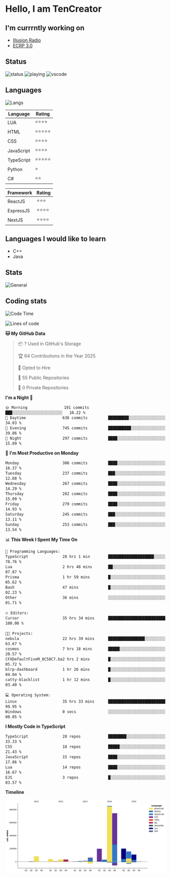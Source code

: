 # Hello, I am TenCreator

## I'm currrntly working on
- [Illusion Radio](https://illusionradio.co.uk/)
- [ECRP 3.0](http://github.com/Emerald-Coast-Roleplay/)

## Status
![status](https://api.statusbadges.me/badge/status/518334475038359555?simple=true&style=for-the-badge)
![playing](https://api.statusbadges.me/badge/playing/518334475038359555?style=for-the-badge)
![vscode](https://api.statusbadges.me/badge/vscode/518334475038359555?style=for-the-badge)

## Languages
![Langs](https://github-readme-stats.vercel.app/api/top-langs/?username=tencreator&layout=compact&theme=radical)


|Language|Rating|
|--------|------|
|LUA|⭐️⭐️⭐️⭐️|
|HTML|⭐️⭐️⭐️⭐️⭐️|
|CSS|⭐️⭐️⭐️⭐️|
|JavaScript|⭐️⭐️⭐️⭐️|
|TypeScript|⭐️⭐️⭐️⭐️⭐️|
|Python|⭐️|
|C#|⭐️⭐️ |

|Framework|Rating|
|--------|------|
|ReactJS|⭐️⭐️⭐|
|ExpressJS|⭐️⭐️⭐️⭐️|
|NextJS|⭐️⭐️⭐⭐️|

## Languages I would like to learn
- C++
- Java

## Stats
![General](https://github-readme-stats.vercel.app/api?username=tencreator&show_icons=true&theme=radical)

## Coding stats

<!--START_SECTION:waka-->
![Code Time](http://img.shields.io/badge/Code%20Time-451%20hrs%2035%20mins-blue)

![Lines of code](https://img.shields.io/badge/From%20Hello%20World%20I%27ve%20Written-1.9%20million%20lines%20of%20code-blue)

**🐱 My GitHub Data** 

> 📦 ? Used in GitHub's Storage 
 > 
> 🏆 64 Contributions in the Year 2025
 > 
> 💼 Opted to Hire
 > 
> 📜 55 Public Repositories 
 > 
> 🔑 0 Private Repositories 
 > 
**I'm a Night 🦉** 

```text
🌞 Morning                191 commits         ███░░░░░░░░░░░░░░░░░░░░░░   10.22 % 
🌆 Daytime                636 commits         █████████░░░░░░░░░░░░░░░░   34.03 % 
🌃 Evening                745 commits         ██████████░░░░░░░░░░░░░░░   39.86 % 
🌙 Night                  297 commits         ████░░░░░░░░░░░░░░░░░░░░░   15.89 % 
```
📅 **I'm Most Productive on Monday** 

```text
Monday                   306 commits         ████░░░░░░░░░░░░░░░░░░░░░   16.37 % 
Tuesday                  237 commits         ███░░░░░░░░░░░░░░░░░░░░░░   12.68 % 
Wednesday                267 commits         ████░░░░░░░░░░░░░░░░░░░░░   14.29 % 
Thursday                 282 commits         ████░░░░░░░░░░░░░░░░░░░░░   15.09 % 
Friday                   279 commits         ████░░░░░░░░░░░░░░░░░░░░░   14.93 % 
Saturday                 245 commits         ███░░░░░░░░░░░░░░░░░░░░░░   13.11 % 
Sunday                   253 commits         ███░░░░░░░░░░░░░░░░░░░░░░   13.54 % 
```


📊 **This Week I Spent My Time On** 

```text
💬 Programming Languages: 
TypeScript               28 hrs 1 min        ████████████████████░░░░░   78.76 % 
Lua                      2 hrs 48 mins       ██░░░░░░░░░░░░░░░░░░░░░░░   07.87 % 
Prisma                   1 hr 59 mins        █░░░░░░░░░░░░░░░░░░░░░░░░   05.62 % 
Bash                     47 mins             █░░░░░░░░░░░░░░░░░░░░░░░░   02.23 % 
Other                    36 mins             ░░░░░░░░░░░░░░░░░░░░░░░░░   01.71 % 

🔥 Editors: 
Cursor                   35 hrs 34 mins      █████████████████████████   100.00 % 

🐱‍💻 Projects: 
nebula                   22 hrs 39 mins      ████████████████░░░░░░░░░   63.67 % 
cosmos                   7 hrs 18 mins       █████░░░░░░░░░░░░░░░░░░░░   20.57 % 
CFXDefaultFiveM_8C50C7.ba2 hrs 2 mins        █░░░░░░░░░░░░░░░░░░░░░░░░   05.72 % 
blrp-dashboard           1 hr 26 mins        █░░░░░░░░░░░░░░░░░░░░░░░░   04.04 % 
catty-blacklist          1 hr 12 mins        █░░░░░░░░░░░░░░░░░░░░░░░░   03.40 % 

💻 Operating System: 
Linux                    35 hrs 33 mins      █████████████████████████   99.95 % 
Windows                  0 secs              ░░░░░░░░░░░░░░░░░░░░░░░░░   00.05 % 
```

**I Mostly Code in TypeScript** 

```text
TypeScript               28 repos            ████████░░░░░░░░░░░░░░░░░   33.33 % 
CSS                      18 repos            █████░░░░░░░░░░░░░░░░░░░░   21.43 % 
JavaScript               15 repos            ████░░░░░░░░░░░░░░░░░░░░░   17.86 % 
Lua                      14 repos            ████░░░░░░░░░░░░░░░░░░░░░   16.67 % 
EJS                      3 repos             █░░░░░░░░░░░░░░░░░░░░░░░░   03.57 % 
```



**Timeline**

![Lines of Code chart](https://raw.githubusercontent.com/tencreator/tencreator/main/assets/bar_graph.png)


<!--END_SECTION:waka-->
